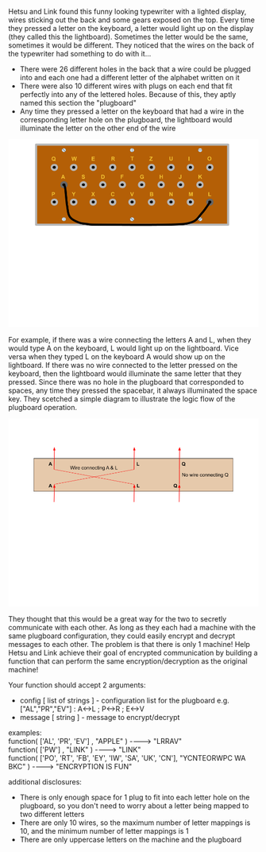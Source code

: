 Hetsu and Link found this funny looking typewriter with a lighted display, wires sticking out the back and some gears exposed on the top. Every time they pressed a letter on the keyboard, a letter would light up on the display (they called this the lightboard). Sometimes the letter would be the same, sometimes it would be different. They noticed that the wires on the back of the typewriter had something to do with it... 
- There were 26 different holes in the back that a wire could be plugged into and each one had a different letter of the alphabet written on it
- There were also 10 different wires with plugs on each end that fit perfectly into any of the lettered holes. Because of this, they aptly named this section the "plugboard"
- Any time they pressed a letter on the keyboard that had a wire in the corresponding letter hole on the plugboard, the lightboard would illuminate the letter on the other end of the wire

![plugboard-image](/images/plugboard-image.png)

For example, if there was a wire connecting the letters A and L, when they would type A on the keyboard, L would light up on the lightboard. Vice versa when they typed L on the keyboard A would show up on the lightboard. If there was no wire connected to the letter pressed on the keyboard, then the lightboard would illuminate the same letter that they pressed. Since there was no hole in the plugboard that corresponded to spaces, any time they pressed the spacebar, it always illuminated the space key. They scetched a simple diagram to illustrate the logic flow of the plugboard operation.

![plugboard-flow](/images/plugboard-flow.png)

They thought that this would be a great way for the two to secretly communicate with each other. As long as they each had a machine with the same plugboard configuration, they could easily encrypt and decrypt messages to each other. The problem is that there is only 1 machine! 
Help Hetsu and Link achieve their goal of encrypted communication by building a function that can perform the same encryption/decryption as the original machine!

Your function should accept 2 arguments:
- config [ list of strings ] - configuration list for the plugboard 
        e.g. ["AL","PR","EV"] : A<->L ; P<->R ; E<->V
- message [ string ] - message to encrypt/decrypt

examples: </br>
function( ['AL', 'PR', 'EV'] , "APPLE" )    ----> "LRRAV" </br>
function( ['PW'] , "LINK" )    ----> "LINK" </br>
function( ['PO', 'RT', 'FB', 'EY', 'IW', 'SA', 'UK', 'CN'], "YCNTEORWPC WA BKC" )    ----> "ENCRYPTION IS FUN" </br>

additional disclosures: 
- There is only enough space for 1 plug to fit into each letter hole on the plugboard, so you don't need to worry about a letter being mapped to two different letters
- There are only 10 wires, so the maximum number of letter mappings is 10, and the minimum number of letter mappings is 1
- There are only uppercase letters on the machine and the plugboard
